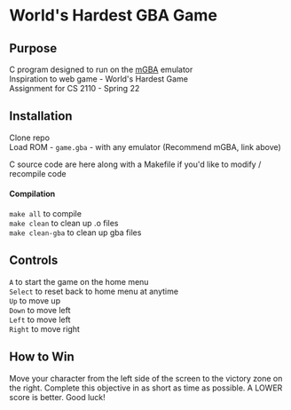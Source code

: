 # World's Hardest GBA Game

## Purpose
C program designed to run on the [mGBA](https://mgba.io/downloads.html) emulator\
Inspiration to web game - World's Hardest Game\
Assignment for CS 2110 - Spring 22

## Installation
Clone repo\
Load ROM - `game.gba` - with any emulator (Recommend mGBA, link above)

C source code are here along with a Makefile if you'd like to modify / recompile code

#### Compilation
`make all` to compile\
`make clean` to clean up .o files\
`make clean-gba` to clean up gba files 

## Controls
`A` to start the game on the home menu\
`Select` to reset back to home menu at anytime\
`Up` to move up\
`Down` to move left\
`Left` to move left\
`Right` to move right

## How to Win
Move your character from the left side of the screen to the victory zone on the right.
Complete this objective in as short as time as possible. A LOWER score is better.
Good luck!
